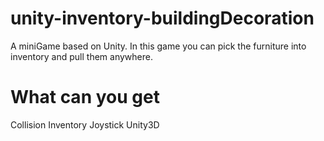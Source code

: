 # unity-inventory-buildingDecoration
A miniGame based on Unity. In this game you can pick the furniture into inventory and pull them anywhere.

#  What can you get

Collision Inventory Joystick Unity3D
